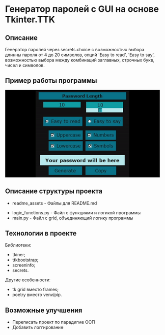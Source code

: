 # Генератор паролей c GUI на основе Tkinter.TTK

## Описание
Генератор паролей через secrets.choice с возможностью выбора длинны пароля от 4 до 20 символов, опций 'Easy to read',
'Easy to say', возможностью выбора между комбинаций заглавных, строчных букв, чисел и символов.

## Пример работы программы
![usage_example_1.gif](readme_assets%2Fusage_example_1.gif)

## Описание структуры проекта
* readme_assets - Файлы для README.md
- logic_functions.py - Файл с функциями и логикой программы
- main.py - Файл с grid, объединяющий логику программы

## Технологии в проекте
Библиотеки:
* tkiner;
* ttkbootstrap;
* screeninfo;
* secrets.

Другие особенности:
* tk grid вместо frames;
* poetry вместо venv/pip.

## Возможные улучшения
* Переписать проект по парадигме ООП
* Добавить логгирование
